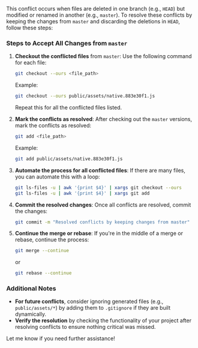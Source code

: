 This conflict occurs when files are deleted in one branch (e.g., `HEAD`) but modified or renamed in another (e.g., `master`). To resolve these conflicts by keeping the changes from `master` and discarding the deletions in `HEAD`, follow these steps:

### Steps to Accept All Changes from `master`
1. **Checkout the conflicted files** from `master`:
   Use the following command for each file:
   ```bash
   git checkout --ours <file_path>
   ```
   Example:
   ```bash
   git checkout --ours public/assets/native.883e30f1.js
   ```

   Repeat this for all the conflicted files listed.

2. **Mark the conflicts as resolved**:
   After checking out the `master` versions, mark the conflicts as resolved:
   ```bash
   git add <file_path>
   ```

   Example:
   ```bash
   git add public/assets/native.883e30f1.js
   ```

3. **Automate the process for all conflicted files**:
   If there are many files, you can automate this with a loop:
   ```bash
   git ls-files -u | awk '{print $4}' | xargs git checkout --ours
   git ls-files -u | awk '{print $4}' | xargs git add
   ```

4. **Commit the resolved changes**:
   Once all conflicts are resolved, commit the changes:
   ```bash
   git commit -m "Resolved conflicts by keeping changes from master"
   ```

5. **Continue the merge or rebase**:
   If you're in the middle of a merge or rebase, continue the process:
   ```bash
   git merge --continue
   ```
   or
   ```bash
   git rebase --continue
   ```

### Additional Notes
- **For future conflicts**, consider ignoring generated files (e.g., `public/assets/*`) by adding them to `.gitignore` if they are built dynamically.
- **Verify the resolution** by checking the functionality of your project after resolving conflicts to ensure nothing critical was missed.

Let me know if you need further assistance!